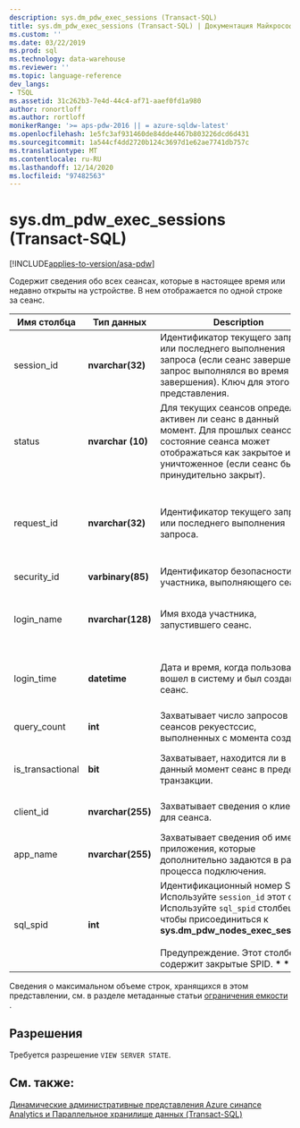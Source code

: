 ```yaml
---
description: sys.dm_pdw_exec_sessions (Transact-SQL)
title: sys.dm_pdw_exec_sessions (Transact-SQL) | Документация Майкрософт
ms.custom: ''
ms.date: 03/22/2019
ms.prod: sql
ms.technology: data-warehouse
ms.reviewer: ''
ms.topic: language-reference
dev_langs:
- TSQL
ms.assetid: 31c262b3-7e4d-44c4-af71-aaef0fd1a980
author: ronortloff
ms.author: rortloff
monikerRange: '>= aps-pdw-2016 || = azure-sqldw-latest'
ms.openlocfilehash: 1e5fc3af931460de84dde4467b803226dcd6d431
ms.sourcegitcommit: 1a544cf4dd2720b124c3697d1e62ae7741db757c
ms.translationtype: MT
ms.contentlocale: ru-RU
ms.lasthandoff: 12/14/2020
ms.locfileid: "97482563"
---
```

# <a name="sysdm_pdw_exec_sessions-transact-sql"></a>sys.dm_pdw_exec_sessions (Transact-SQL)
[!INCLUDE[applies-to-version/asa-pdw](../../includes/applies-to-version/asa-pdw.md)]

  Содержит сведения обо всех сеансах, которые в настоящее время или недавно открыты на устройстве. В нем отображается по одной строке за сеанс.  
  
|Имя столбца|Тип данных|Description|Диапазон|  
|-----------------|---------------|-----------------|-----------|  
|session_id|**nvarchar(32)**|Идентификатор текущего запроса или последнего выполнения запроса (если сеанс завершен, а запрос выполнялся во время завершения). Ключ для этого представления.|Уникальный для всех сеансов в системе.|  
|status|**nvarchar (10)**|Для текущих сеансов определяет, активен ли сеанс в данный момент. Для прошлых сеансов состояние сеанса может отображаться как закрытое или уничтоженное (если сеанс был принудительно закрыт).|"ACTIVE", "CLOSED", "IDLE", "TERMINATE"|  
|request_id|**nvarchar(32)**|Идентификатор текущего запроса или последнего выполнения запроса.|Уникальный для всех запросов в системе. Значение null, если ни один из них не был запущен.|  
|security_id|**varbinary(85)**|Идентификатор безопасности участника, выполняющего сеанс.||  
|login_name|**nvarchar(128)**|Имя входа участника, запустившего сеанс.|Любая строка, удовлетворяющая соглашениям об именовании пользователей.|  
|login_time|**datetime**|Дата и время, когда пользователь вошел в систему и был создан этот сеанс.|Допустимое **значение даты и** времени до текущего времени.|  
|query_count|**int**|Захватывает число запросов или сеансов рекуестссис, выполненных с момента создания.|Больше или равно 0.|  
|is_transactional|**bit**|Захватывает, находится ли в данный момент сеанс в пределах транзакции.|0 для автоматической фиксации, 1 — для транзакций.|  
|client_id|**nvarchar(255)**|Захватывает сведения о клиенте для сеанса.|Любая допустимая строка.|  
|app_name|**nvarchar(255)**|Захватывает сведения об имени приложения, которые дополнительно задаются в рамках процесса подключения.|Любая допустимая строка.|  
|sql_spid|**int**|Идентификационный номер SPID. Используйте `session_id` этот сеанс. Используйте `sql_spid` столбец, чтобы присоединиться к **sys.dm_pdw_nodes_exec_sessions**.<br /><br /> Предупреждение. Этот столбец содержит закрытые SPID. **\* \* \* \***||  
  
 Сведения о максимальном объеме строк, хранящихся в этом представлении, см. в разделе метаданные статьи [ограничения емкости](/azure/sql-data-warehouse/sql-data-warehouse-service-capacity-limits#metadata) .  
  
## <a name="permissions"></a>Разрешения  
 Требуется разрешение `VIEW SERVER STATE`.  
  
## <a name="see-also"></a>См. также:  
 [Динамические административные представления Azure синапсе Analytics и Параллельное хранилище данных &#40;Transact-SQL&#41;](../../relational-databases/system-dynamic-management-views/sql-and-parallel-data-warehouse-dynamic-management-views.md)  
  
  
